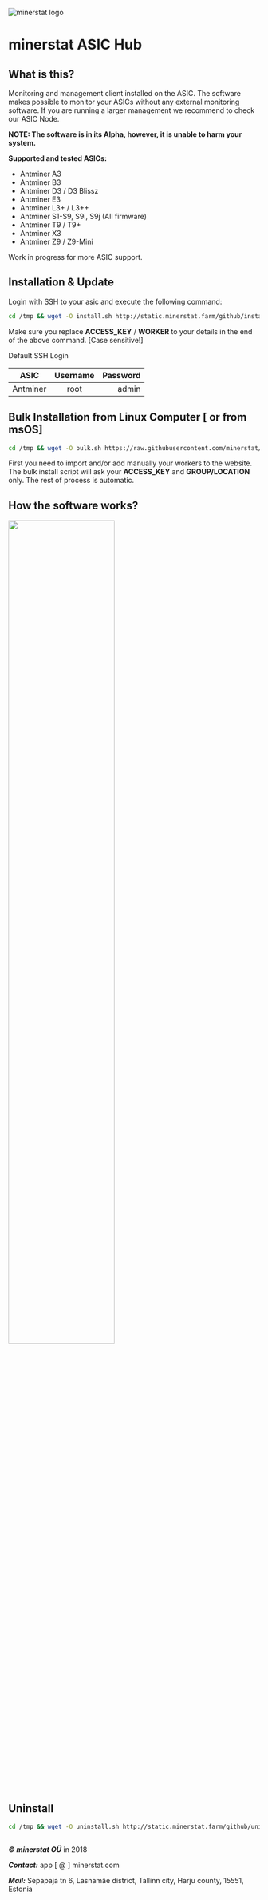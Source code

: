 ![minerstat logo](https://cdn.rawgit.com/minerstat/minerstat-asic/master/docs/logo_full.svg)

# minerstat ASIC Hub

## What is this?
Monitoring and management client installed on the ASIC. The software makes possible to monitor your ASICs without any external monitoring software.
If you are running a larger management we recommend to check our ASIC Node.

**NOTE: The software is in its Alpha, however, it is unable to harm your system.**

**Supported and tested ASICs:**
* Antminer A3
* Antminer B3
* Antminer D3 / D3 Blissz
* Antminer E3
* Antminer L3+ / L3++
* Antminer S1-S9, S9i, S9j (All firmware)
* Antminer T9 / T9+
* Antminer X3
* Antminer Z9 / Z9-Mini

Work in progress for more ASIC support.

## Installation & Update

Login with SSH to your asic and execute the following command:
``` sh
cd /tmp && wget -O install.sh http://static.minerstat.farm/github/install.sh && chmod 777 *.sh && sh install.sh ACCESS_KEY WORKER
```

Make sure you replace **ACCESS_KEY** / **WORKER** to your details in the end of the above command. [Case sensitive!]

Default SSH Login

| ASIC          | Username  | Password        |
| ------------- |:---------:| ---------------:|
| Antminer      | root      | admin           |


## Bulk Installation from Linux Computer [ or from msOS]
``` sh
cd /tmp && wget -O bulk.sh https://raw.githubusercontent.com/minerstat/minerstat-asic-hub/master/bulk-install.sh && chmod 777 *.sh && sh bulk.sh
```

First you need to import and/or add manually your workers to the website.
The bulk install script will ask your **ACCESS_KEY** and **GROUP/LOCATION** only. The rest of process is automatic.

## How the software works?

<img src="https://raw.githubusercontent.com/minerstat/minerstat-asic-hub/master/docs/works-asic-hub.svg?sanitize=true" width="65%">


## Uninstall
``` sh
cd /tmp && wget -O uninstall.sh http://static.minerstat.farm/github/uninstall.sh && chmod 777 *.sh && sh uninstall.sh
```

## 

***© minerstat OÜ*** in 2018


***Contact:*** app [ @ ] minerstat.com 


***Mail:*** Sepapaja tn 6, Lasnamäe district, Tallinn city, Harju county, 15551, Estonia

## 
